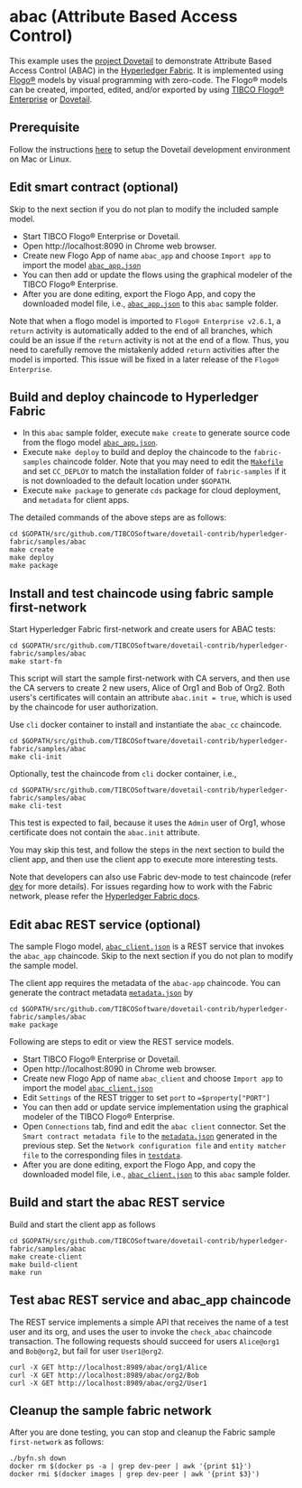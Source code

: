 # abac (Attribute Based Access Control)
This example uses the [project Dovetail](https://tibcosoftware.github.io/dovetail/) to demonstrate Attribute Based Access Control (ABAC) in the [Hyperledger Fabric](https://www.hyperledger.org/projects/fabric). It is implemented using [Flogo®](https://www.flogo.io/) models by visual programming with zero-code.  The Flogo® models can be created, imported, edited, and/or exported by using [TIBCO Flogo® Enterprise](https://docs.tibco.com/products/tibco-flogo-enterprise-2-6-1) or [Dovetail](https://github.com/TIBCOSoftware/dovetail).

## Prerequisite
Follow the instructions [here](../../development.md) to setup the Dovetail development environment on Mac or Linux.

## Edit smart contract (optional)
Skip to the next section if you do not plan to modify the included sample model.

- Start TIBCO Flogo® Enterprise or Dovetail.
- Open http://localhost:8090 in Chrome web browser.
- Create new Flogo App of name `abac_app` and choose `Import app` to import the model [`abac_app.json`](abac_app.json)
- You can then add or update the flows using the graphical modeler of the TIBCO Flogo® Enterprise.
- After you are done editing, export the Flogo App, and copy the downloaded model file, i.e., [`abac_app.json`](abac_app.json) to this `abac` sample folder.

Note that when a flogo model is imported to `Flogo® Enterprise v2.6.1`, a `return` activity is automatically added to the end of all branches, which could be an issue if the `return` activity is not at the end of a flow.  Thus, you need to carefully remove the mistakenly added `return` activities after the model is imported.  This issue will be fixed in a later release of the `Flogo® Enterprise`.

## Build and deploy chaincode to Hyperledger Fabric
- In this `abac` sample folder, execute `make create` to generate source code from the flogo model [`abac_app.json`](abac_app.json).
- Execute `make deploy` to build and deploy the chaincode to the `fabric-samples` chaincode folder.  Note that you may need to edit the [`Makefile`](Makefile) and set `CC_DEPLOY` to match the installation folder of `fabric-samples` if it is not downloaded to the default location under `$GOPATH`.
- Execute `make package` to generate `cds` package for cloud deployment, and `metadata` for client apps.

The detailed commands of the above steps are as follows:
```
cd $GOPATH/src/github.com/TIBCOSoftware/dovetail-contrib/hyperledger-fabric/samples/abac
make create
make deploy
make package
```

## Install and test chaincode using fabric sample first-network
Start Hyperledger Fabric first-network and create users for ABAC tests:
```
cd $GOPATH/src/github.com/TIBCOSoftware/dovetail-contrib/hyperledger-fabric/samples/abac
make start-fn
```
This script will start the sample first-network with CA servers, and then use the CA servers to create 2 new users, Alice of Org1 and Bob of Org2. Both users's certificates will contain an attribute `abac.init = true`, which is used by the chaincode for user authorization.

Use `cli` docker container to install and instantiate the `abac_cc` chaincode.
```
cd $GOPATH/src/github.com/TIBCOSoftware/dovetail-contrib/hyperledger-fabric/samples/abac
make cli-init
```
Optionally, test the chaincode from `cli` docker container, i.e.,
```
cd $GOPATH/src/github.com/TIBCOSoftware/dovetail-contrib/hyperledger-fabric/samples/abac
make cli-test
```
This test is expected to fail, because it uses the `Admin` user of Org1, whose certificate does not contain the `abac.init` attribute.

You may skip this test, and follow the steps in the next section to build the client app, and then use the client app to execute more interesting tests.

Note that developers can also use Fabric dev-mode to test chaincode (refer [dev](../marble/dev.md) for more details).  For issues regarding how to work with the Fabric network, please refer the [Hyperledger Fabric docs](https://hyperledger-fabric.readthedocs.io/en/latest/build_network.html).

## Edit abac REST service (optional)
The sample Flogo model, [`abac_client.json`](abac_client.json) is a REST service that invokes the `abac_app` chaincode.  Skip to the next section if you do not plan to modify the sample model.

The client app requires the metadata of the `abac-app` chaincode. You can generate the contract metadata [`metadata.json`](contract-metadata/metadata.json) by
```
cd $GOPATH/src/github.com/TIBCOSoftware/dovetail-contrib/hyperledger-fabric/samples/abac
make package
```
Following are steps to edit or view the REST service models.
- Start TIBCO Flogo® Enterprise or Dovetail.
- Open http://localhost:8090 in Chrome web browser.
- Create new Flogo App of name `abac_client` and choose `Import app` to import the model [`abac_client.json`](abac_client.json)
- Edit `Settings` of the REST trigger to set `port` to `=$property["PORT"]`
- You can then add or update service implementation using the graphical modeler of the TIBCO Flogo® Enterprise.
- Open `Connections` tab, find and edit the `abac client` connector. Set the `Smart contract metadata file` to the [`metadata.json`](contract-metadata/metadata.json) generated in the previous step. Set the `Network configuration file` and `entity matcher file` to the corresponding files in [`testdata`](../../testdata).
- After you are done editing, export the Flogo App, and copy the downloaded model file, i.e., [`abac_client.json`](abac_client.json) to this `abac` sample folder.

## Build and start the abac REST service
Build and start the client app as follows
```
cd $GOPATH/src/github.com/TIBCOSoftware/dovetail-contrib/hyperledger-fabric/samples/abac
make create-client
make build-client
make run
```

## Test abac REST service and abac_app chaincode
The REST service implements a simple API that receives the name of a test user and its org, and uses the user to invoke the `check_abac` chaincode transaction.  The following requests should succeed for users `Alice@org1` and `Bob@org2`, but fail for user `User1@org2`.
```
curl -X GET http://localhost:8989/abac/org1/Alice
curl -X GET http://localhost:8989/abac/org2/Bob
curl -X GET http://localhost:8989/abac/org2/User1
```

## Cleanup the sample fabric network
After you are done testing, you can stop and cleanup the Fabric sample `first-network` as follows:
```
./byfn.sh down
docker rm $(docker ps -a | grep dev-peer | awk '{print $1}')
docker rmi $(docker images | grep dev-peer | awk '{print $3}')
```
